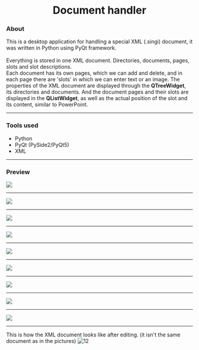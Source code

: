 <h1 align="center">Document handler</h1>

### About
This is a desktop application for handling a special XML (.singi) document, it was written in Python using PyQt framework.
<br><br>
Everything is stored in one XML document. Directories, documents, pages, slots and slot descriptions.
<br>
Each document has its own pages, which we can add and delete, and in each page there are 'slots' in which we can enter text or an image.
The properties of the XML document are displayed through the **QTreeWidget**, its directories and documents. And the document pages and their slots are displayed in the **QListWidget**, as well as the actual position of the slot and its content, similar to PowerPoint.
<br><hr>
### Tools used
- Python
- PyQt (PySide2/PyQt5)
- XML

<hr>

### Preview
<kbd><img src="https://user-images.githubusercontent.com/87083680/193348142-20f42de0-b48b-4d03-a35a-4a895d1657b9.png"></kbd><hr>
<kbd><img src="https://user-images.githubusercontent.com/87083680/193348143-39fe0d1c-574c-4f9d-ab6b-a33fc570f3b8.png"></kbd><hr>
<kbd><img src="https://user-images.githubusercontent.com/87083680/193348145-73424d4d-b29d-4f0f-abe7-9b5638fb71b3.png"></kbd><hr>
<kbd><img src="https://user-images.githubusercontent.com/87083680/193348153-a77e5c4f-a273-4ce6-96a0-1de65928568b.png"></kbd><hr>
<kbd><img src="https://user-images.githubusercontent.com/87083680/193348156-b09d7483-35f3-46fb-9897-a142071b18da.png"></kbd><hr>
<kbd><img src="https://user-images.githubusercontent.com/87083680/193348157-7f735ac5-4da9-4625-a072-42e03e239bfc.png"></kbd><hr>
<kbd><img src="https://user-images.githubusercontent.com/87083680/193348159-f34a141e-38e8-4a0f-84d5-20830f63b0b4.png"></kbd><hr>
<kbd><img src="https://user-images.githubusercontent.com/87083680/193348130-d4fade54-402b-4d0b-8fab-825a3f46dc16.png"></kbd><hr>
<kbd><img src="https://user-images.githubusercontent.com/87083680/193348136-e9ad969f-9f97-472e-b92b-853c796ddaeb.png"></kbd><hr>

This is how the XML document looks like after editing. (it isn't the same document as in the pictures)
![12](https://user-images.githubusercontent.com/87083680/193348139-33e840cd-93e5-4bab-b815-be97c0547a7e.png)

